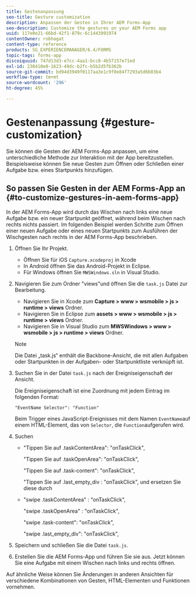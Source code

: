 ```yaml
---
title: Gestenanpassung
seo-title: Gesture customization
description: Anpassen der Gesten in Ihrer AEM Forms-App
seo-description: Customize the gestures on your AEM Forms app
uuid: 117e0e21-66bd-42f1-879c-6c1443991974
contentOwner: robhagat
content-type: reference
products: SG_EXPERIENCEMANAGER/6.4/FORMS
topic-tags: forms-app
discoiquuid: 747d13d3-e7cc-4aa1-bcc8-4b57157e71ed
exl-id: 238410e0-1623-49dc-b2fc-b5b2d5fb362b
source-git-commit: bd94d3949f0117aa3e1c9f0e84f7293a5d6b03b4
workflow-type: tm+mt
source-wordcount: '296'
ht-degree: 45%

---
```


# Gestenanpassung {#gesture-customization}

Sie können die Gesten der AEM Forms-App anpassen, um eine unterschiedliche Methode zur Interaktion mit der App bereitzustellen. Beispielsweise können Sie neue Gesten zum Öffnen oder Schließen einer Aufgabe bzw. eines Startpunkts hinzufügen.

## So passen Sie Gesten in der AEM Forms-App an {#to-customize-gestures-in-aem-forms-app}

In der AEM Forms-App wird durch das Wischen nach links eine neue Aufgabe bzw. ein neuer Startpunkt geöffnet, während beim Wischen nach rechts nichts passiert. Im folgenden Beispiel werden Schritte zum Öffnen einer neuen Aufgabe oder eines neuen Startpunkts zum Ausführen der Wischgesten nach rechts in der AEM Forms-App beschrieben.

1. Öffnen Sie Ihr Projekt.

   * Öffnen Sie für iOS `Capture.xcodeproj` in Xcode
   * In Android öffnen Sie das Android-Projekt in Eclipse.
   * Für Windows öffnen Sie `MWSWindows.sln` in Visual Studio.

1. Navigieren Sie zum Ordner &quot;views&quot;und öffnen Sie die `task.js` Datei zur Bearbeitung.

   * Navigieren Sie in Xcode zum **Capture > www > wsmobile > js > runtime > views** Ordner.
   * Navigieren Sie in Eclipse zum **assets > www > wsmobile > js > runtime > views** Ordner.
   * Navigieren Sie in Visual Studio zum **MWSWindows > www > wsmobile > js > runtime > views** Ordner.

   >[!NOTE]
   >
   >Die Datei „task.js“ enthält die Backbone-Ansicht, die mit allen Aufgaben oder Startpunkten in der Aufgaben- oder Startpunktliste verknüpft ist.

1. Suchen Sie in der Datei `task.js` nach der Ereigniseigenschaft der Ansicht.

   Die Ereigniseigenschaft ist eine Zuordnung mit jedem Eintrag im folgenden Format:

   `"EventName Selector": "Function"`

   Beim Trigger eines JavaScript-Ereignisses mit dem Namen `EventName`auf einem HTML-Element, das von `Selector`, die `Function`aufgerufen wird.

1. Suchen

   * &quot;Tippen Sie auf .taskContentArea&quot;: &quot;onTaskClick&quot;,

      &quot;Tippen Sie auf .taskOpenArea&quot;: &quot;onTaskClick&quot;,

      &quot;Tippen Sie auf .task-content&quot;: &quot;onTaskClick&quot;,

      &quot;Tippen Sie auf .last_empty_div : &quot;onTaskClick&quot;,
   und ersetzen Sie diese durch

   * &quot;swipe .taskContentArea&quot; : &quot;onTaskClick&quot;,

      &quot;swipe .taskOpenArea&quot; : &quot;onTaskClick&quot;,

      &quot;swipe .task-content&quot;: &quot;onTaskClick&quot;,

      &quot;swipe .last_empty_div&quot;: &quot;onTaskClick&quot;,


1. Speichern und schließen Sie die Datei `task.js`.
1. Erstellen Sie die AEM Forms-App und führen Sie sie aus. Jetzt können Sie eine Aufgabe mit einem Wischen nach links und rechts öffnen.

Auf ähnliche Weise können Sie Änderungen in anderen Ansichten für verschiedene Kombinationen von Gesten, HTML-Elementen und Funktionen vornehmen.
